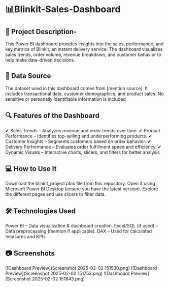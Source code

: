 # 📊Blinkit-Sales-Dashboard

## 📝 Project Description-
This Power BI dashboard provides insights into the sales, performance, and key metrics of Blinkit, an instant delivery service. The dashboard visualizes sales trends, order volume, revenue breakdown, and customer behavior to help make data-driven decisions.

## 📂 Data Source
The dataset used in this dashboard comes from [mention source].
It includes transactional data, customer demographics, and product sales.
No sensitive or personally identifiable information is included

## 🔍 Features of the Dashboard
✔ Sales Trends – Analyzes revenue and order trends over time.
✔ Product Performance – Identifies top-selling and underperforming products.
✔ Customer Insights – Segments customers based on order behavior.
✔ Delivery Performance – Evaluates order fulfillment speed and efficiency.
✔ Dynamic Visuals – Interactive charts, slicers, and filters for better analysis

## 💻 How to Use It
Download the blinkit_project.pbix file from this repository.
Open it using Microsoft Power BI Desktop (ensure you have the latest version).
Explore the different pages and use slicers to filter data.

## 🛠 Technologies Used
Power BI – Data visualization & dashboard creation.
Excel/SQL (if used) – Data preprocessing (mention if applicable).
DAX – Used for calculated measures and KPIs.

## 📷 Screenshots
![Dashboard Preview](Screenshot 2025-02-02 151530.png)
![Dashboard Preview](Screenshot 2025-02-02 151753.png)
![Dashboard Preview](Screenshot 2025-02-02 151843.png)

